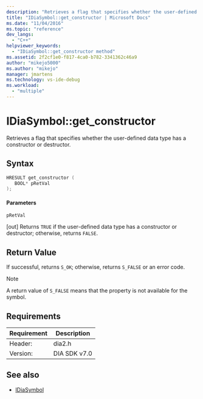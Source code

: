 ```yaml
---
description: "Retrieves a flag that specifies whether the user-defined data type has a constructor or destructor."
title: "IDiaSymbol::get_constructor | Microsoft Docs"
ms.date: "11/04/2016"
ms.topic: "reference"
dev_langs:
  - "C++"
helpviewer_keywords:
  - "IDiaSymbol::get_constructor method"
ms.assetid: 2f2cf1e0-f817-4ca0-b782-3341362c46a9
author: "mikejo5000"
ms.author: "mikejo"
manager: jmartens
ms.technology: vs-ide-debug
ms.workload:
  - "multiple"
---
```

# IDiaSymbol::get_constructor
Retrieves a flag that specifies whether the user-defined data type has a constructor or destructor.

## Syntax

```C++
HRESULT get_constructor ( 
   BOOL* pRetVal
);
```

#### Parameters
 `pRetVal`

[out] Returns `TRUE` if the user-defined data type has a constructor or destructor; otherwise, returns `FALSE`.

## Return Value
 If successful, returns `S_OK`; otherwise, returns `S_FALSE` or an error code.

> [!NOTE]
> A return value of `S_FALSE` means that the property is not available for the symbol.

## Requirements

|Requirement|Description|
|-----------------|-----------------|
|Header:|dia2.h|
|Version:|DIA SDK v7.0|

## See also
- [IDiaSymbol](../../debugger/debug-interface-access/idiasymbol.md)

